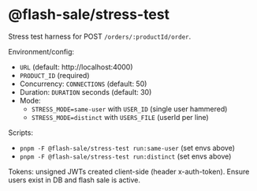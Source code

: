 # @flash-sale/stress-test

Stress test harness for POST `/orders/:productId/order`.

Environment/config:
- `URL` (default: http://localhost:4000)
- `PRODUCT_ID` (required)
- Concurrency: `CONNECTIONS` (default: 50)
- Duration: `DURATION` seconds (default: 30)
- Mode:
  - `STRESS_MODE=same-user` with `USER_ID` (single user hammered)
  - `STRESS_MODE=distinct` with `USERS_FILE` (userId per line)

Scripts:
- `pnpm -F @flash-sale/stress-test run:same-user` (set envs above)
- `pnpm -F @flash-sale/stress-test run:distinct` (set envs above)

Tokens: unsigned JWTs created client-side (header x-auth-token).
Ensure users exist in DB and flash sale is active.

